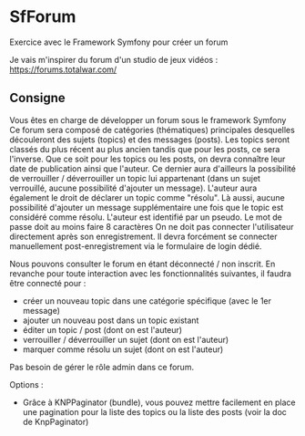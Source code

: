 # SfForum
Exercice avec le Framework Symfony pour créer un forum

Je vais m'inspirer du forum d'un studio de jeux vidéos : https://forums.totalwar.com/

## Consigne

Vous êtes en charge de développer un forum sous le framework Symfony
Ce forum sera composé de catégories (thématiques) principales desquelles découleront des sujets (topics) et des messages (posts).
Les topics seront classés du plus récent au plus ancien tandis que pour les posts, ce sera l'inverse.
Que ce soit pour les topics ou les posts, on devra connaître leur date de publication ainsi que l'auteur. Ce dernier aura d'ailleurs la possibilité de verrouiller / déverrouiller un topic lui appartenant (dans un sujet verrouillé, aucune possibilité d'ajouter un message).
L'auteur aura également le droit de déclarer un topic comme "résolu". Là aussi, aucune possibilité d'ajouter un message supplémentaire une fois que le topic est considéré comme résolu.
L'auteur est identifié par un pseudo. Le mot de passe doit au moins faire 8 caractères
On ne doit pas connecter l'utilisateur directement après son enregistrement. Il devra forcément se connecter manuellement post-enregistrement via le formulaire de login dédié.



Nous pouvons consulter le forum en étant déconnecté / non inscrit.
En revanche pour toute interaction avec les fonctionnalités suivantes, il faudra être connecté pour :
- créer un nouveau topic dans une catégorie spécifique (avec le 1er message)
- ajouter un nouveau post dans un topic existant
- éditer un topic / post (dont on est l'auteur)
- verrouiller / déverrouiller un sujet (dont on est l'auteur)
- marquer comme résolu un sujet (dont on est l'auteur)



Pas besoin de gérer le rôle admin dans ce forum.



Options :
- Grâce à KNPPaginator (bundle), vous pouvez mettre facilement en place une pagination pour la liste des topics ou la liste des posts (voir la doc de KnpPaginator)

